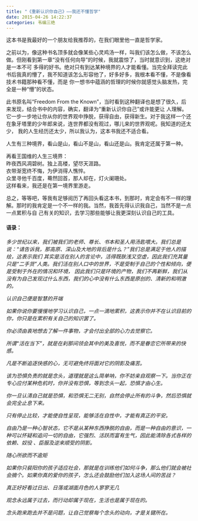 ```yaml
---
title: "《重新认识你自己》——我还不懂哲学"
date: 2015-04-26 14:22:37
categories: 韦编三绝
---
```

这本书是我最好的一个朋友给我推荐的，在我们眼里他一直是哲学家。

之前以为，像这种书名顶多就会像某些心灵鸡汤一样，叫我们该怎么做，不该怎么做。但刚看到第一章“没有任何向导”的时候，我就震惊了，当时就意识到，这绝对是一本不可
多得的好书。绝对只有到达某种境界的人才能看懂。当完全拜读完此书后我真的懵了，我不知道该怎么形容他了，好多好多，我根本看不懂，不是像看技术书籍那种看不懂，而是
你一想书中蕴涵的哲理的时候你就感觉头脑发热，完全是一种“懵”的状态。

此书原名叫“Freedom From the Known”，当时看到这种翻译也是想了很久，后来发现，结合书中的内容，确实，翻译为“重新认识你自己”或许能更让
人理解。它一步一步地让你从你的世界观中挣脱，获得自由，获得新生。对于我这样一个还在象牙塔里的少年郎来说，连世界都没有观过，哪儿来的世界观呢。我知道的还太少，
我的人生经历还太少，所以我认为，这本书我还不适合看。

人生有三种境界，看山是山，看山不是山，看山还是山。我肯定还属于第一种。

再看王国维的人生三境界：  
昨夜西风凋碧树。独上高楼，望尽天涯路。  
衣带渐宽终不悔，为伊消得人憔悴。  
众里寻他千百度，蓦然回首，那人却在，灯火阑珊处。  
这样看来，我还是在第一境界里游走。

总之，等等吧，等我有足够阅历了再回头看这本书，到那时，肯定会有不一样的理解。那时的我肯定是一个不一样的我。当然，我首先得认识我自己，当然不是一点一点累积与自
己有关的知识，去学习那些能够让我更深刻认识自己的工具。

#### 语录：

_多少世纪以来，我们被我们的老师、尊长、书本和圣人用汤匙喂大。我们总是说：“请告诉我，那高原、深山及大地的背后是什么？”我们总是满足于他人的描绘，这表示我们
其实是活在别人的言论中，活得既肤浅又空虚，因此我们充其量只是“二手货”人类。我们活在别人口中的世界，不是受制于自己的个性和倾向，便是受制于外在的情况和环境，
因此我们只是环境的产物，我们不再新鲜，我们从没有为自己发现过什么东西，我们的心中没有什么东西是原创的、清新的和明澈的。_

_认识自己便是智慧的开端_

_如果你说你要慢慢地学习认识自己，一点一滴地累积，这表示你并不在认识目前的你，你只是在累积有关自己的知识罢了。_

_你必须由衷地想去了解一件事物，才会付出全部的心力去觉察它。_

_所谓“活在当下”，就是在刹那间领会其中的美及喜悦，而不是眷恋它所带来的快感。_

_凡是不断追逐快感的心，无可避免终将面对它的阴影及痛苦。_

_该为恐惧负责的就是念头，道理就是这么简单呐，你不妨亲自观察一下。当你正在专心应付某种危机时，你并没有恐惧，等到念头一起，恐惧才由心生。_

_你一旦认清自己就是恐惧，和恐惧无二无别，自然会停止所有的斗争，然后恐惧就会完全止息下来。_

_只有停止比较，才能使自性呈现，能够活在自性中，才能有真正的平安。_

_自由乃是一种心智状态，它不是从某种东西挣脱的自由，而是一种自由的意识，一种可以怀疑和追问一切的自由，它强烈、活跃而富有生气，因此能清除各式各样的依赖、奴役
、臣服及逆来顺受的阴影。_

_随心所欲而不逾矩_

_如果你只裴阳你的孩子适应社会，那就是在训练他们如何斗争，那么他们就会被社会摘个。如果你真的爱你的孩子，怎么还会鼓励他们加入这场人间的苦战？_

_真正好好看过日出、日落或湖面月色的人寥寥无几_

_观念永远属于过去，而行动却属于现在，生活也是属于现在的。_

_念头跑来跑去并不是问题，让自己觉察每个念头的动向，才是关键所在。_
